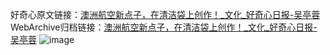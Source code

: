 好奇心原文链接：[澳洲航空新点子，在清洁袋上创作！_文化_好奇心日报-吴亭蓉](https://www.qdaily.com/articles/423.html)
WebArchive归档链接：[澳洲航空新点子，在清洁袋上创作！_文化_好奇心日报-吴亭蓉](http://web.archive.org/web/20171023011738/http://www.qdaily.com:80/articles/423.html)
![image](http://ww3.sinaimg.cn/large/007d5XDply1g3v48gzhpwj30u07s67wh)